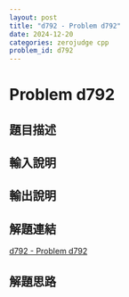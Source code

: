 ```yaml
---
layout: post
title: "d792 - Problem d792"
date: 2024-12-20
categories: zerojudge cpp
problem_id: d792
---
```


# Problem d792

## 題目描述



## 輸入說明



## 輸出說明



## 解題連結

[d792 - Problem d792](https://zerojudge.tw/ShowProblem?problemid=d792)

## 解題思路


